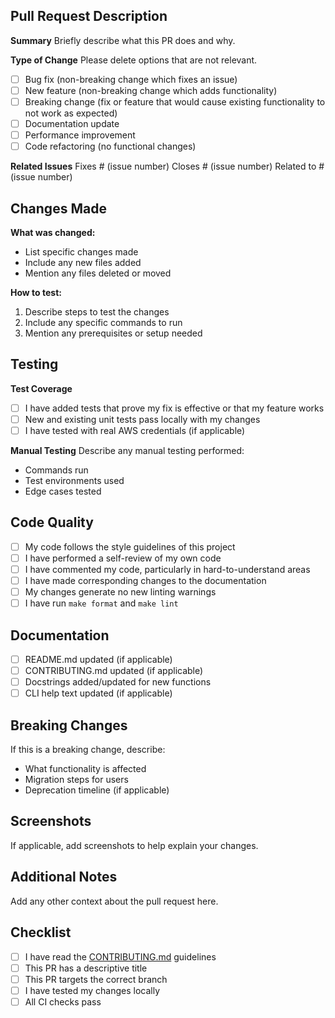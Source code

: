 ## Pull Request Description

**Summary**
Briefly describe what this PR does and why.

**Type of Change**
Please delete options that are not relevant.

- [ ] Bug fix (non-breaking change which fixes an issue)
- [ ] New feature (non-breaking change which adds functionality) 
- [ ] Breaking change (fix or feature that would cause existing functionality to not work as expected)
- [ ] Documentation update
- [ ] Performance improvement
- [ ] Code refactoring (no functional changes)

**Related Issues**
Fixes # (issue number)
Closes # (issue number)
Related to # (issue number)

## Changes Made

**What was changed:**
- List specific changes made
- Include any new files added
- Mention any files deleted or moved

**How to test:**
1. Describe steps to test the changes
2. Include any specific commands to run
3. Mention any prerequisites or setup needed

## Testing

**Test Coverage**
- [ ] I have added tests that prove my fix is effective or that my feature works
- [ ] New and existing unit tests pass locally with my changes
- [ ] I have tested with real AWS credentials (if applicable)

**Manual Testing**
Describe any manual testing performed:
- Commands run
- Test environments used
- Edge cases tested

## Code Quality

- [ ] My code follows the style guidelines of this project
- [ ] I have performed a self-review of my own code
- [ ] I have commented my code, particularly in hard-to-understand areas
- [ ] I have made corresponding changes to the documentation
- [ ] My changes generate no new linting warnings
- [ ] I have run `make format` and `make lint`

## Documentation

- [ ] README.md updated (if applicable)
- [ ] CONTRIBUTING.md updated (if applicable)
- [ ] Docstrings added/updated for new functions
- [ ] CLI help text updated (if applicable)

## Breaking Changes

If this is a breaking change, describe:
- What functionality is affected
- Migration steps for users
- Deprecation timeline (if applicable)

## Screenshots

If applicable, add screenshots to help explain your changes.

## Additional Notes

Add any other context about the pull request here.

## Checklist

- [ ] I have read the [CONTRIBUTING.md](CONTRIBUTING.md) guidelines
- [ ] This PR has a descriptive title
- [ ] This PR targets the correct branch
- [ ] I have tested my changes locally
- [ ] All CI checks pass